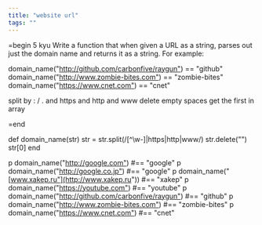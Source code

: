 ```yaml
---
title: "website url"
tags: ""
---
```


=begin
5 kyu
Write a function that when given a URL as a string, parses out just the domain name and returns it as a string. For example:

domain_name("<http://github.com/carbonfive/raygun">) == "github" 
domain_name("<http://www.zombie-bites.com">) == "zombie-bites"
domain_name("<https://www.cnet.com">) == "cnet"

split by : / . and https and http and www
delete empty spaces
get the first in array

=end

def domain_name(str)
  str = str.split(/[^\w-]|https|http|www/)
  str.delete("")
  str[0]
end  

p domain_name("<http://google.com">) #== "google"
p domain_name("<http://google.co.jp">) #== "google"
p domain_name("[www.xakep.ru"](http://www.xakep.ru")) #== "xakep"
p domain_name("<https://youtube.com">) #== "youtube"
p domain_name("<http://github.com/carbonfive/raygun">) #== "github" 
p domain_name("<http://www.zombie-bites.com">) #== "zombie-bites"
p domain_name("<https://www.cnet.com">) #== "cnet"
